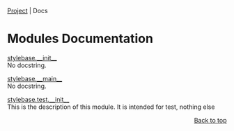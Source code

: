 [Project](github.com/pyrustic/stylebase#readme) | Docs

# Modules Documentation
[stylebase.\_\_init\_\_](https://github.com/pyrustic/stylebase/blob/master/docs/modules/stylebase/__init__/README.md)
<br>
No docstring.

[stylebase.\_\_main\_\_](https://github.com/pyrustic/stylebase/blob/master/docs/modules/stylebase/__main__/README.md)
<br>
No docstring.

[stylebase.test.\_\_init\_\_](https://github.com/pyrustic/stylebase/blob/master/docs/modules/stylebase/test/__init__/README.md)
<br>
This is the description of this module. It is intended for test, nothing else

<p align="right"><a href="#modules-documentation">Back to top</a></p>
